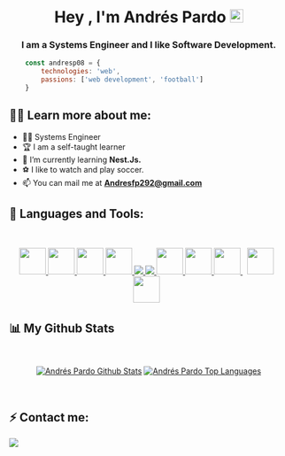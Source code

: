 

<h1 align="center">Hey , I'm Andrés Pardo <img src="https://raw.githubusercontent.com/MartinHeinz/MartinHeinz/master/wave.gif" width="24px"></h1>
<h3 align="center">I am a Systems Engineer and I like Software Development.</h3>

<div class='center'> 

```js
    const andresp08 = {
        technologies: 'web',
        passions: ['web development', 'football']
    }
```

</div>


## 👩‍💻 Learn more about me:

- 👨‍🎓 Systems Engineer
- 🏆 I am a self-taught learner 
- 🎯 I’m currently learning **Nest.Js.**
- ⚽ I like to watch and play soccer.
- 📫 You can mail me at **Andresfp292@gmail.com**


## 🚀 Languages and Tools:

<br/>
<p align="center"> 
    <a href="https://spring.io/projects/spring-boot" target="_blank"> <img src="https://spring.io/images/projects/spring-boot-7f2e24fb962501672cc91ccd285ed2ba.svg" width="48px"/> </a>
    <a href="https://www.w3.org/html/" target="_blank"> <img src="https://img.icons8.com/color/48/000000/html-5.png" width="48px"/> </a>
    <a href="https://www.w3schools.com/css/" target="_blank"> <img src="https://img.icons8.com/color/48/000000/css3.png" width="48px"/> </a> 
    <a href="https://getbootstrap.com" target="_blank"> <img src="https://img.icons8.com/color/48/000000/bootstrap.png" width="48px"/> </a>
    <a href="https://sass-lang.com/" target="_blank"> <img src="https://img.icons8.com/color/48/000000/sass.png"/> </a>   
    <a href="https://developer.mozilla.org/en-US/docs/Web/JavaScript" target="_blank"> <img src="https://img.icons8.com/color/48/000000/javascript.png"/> </a>   
    <a href="https://es.reactjs.org/" target="_blank"> <img src="https://img.icons8.com/color/48/000000/react-native.png" width="48px"/> </a>
    <a href="https://git-scm.com/" target="_blank"> <img src="https://img.icons8.com/color/48/000000/git.png" width="48px"/> </a> 
    <a style="padding-right:8px;" href="https://wordpress.org/" target="_blank"> <img src="https://img.icons8.com/color-glass/48/000000/wordpress.png" width="48px"/> </a>
    <a style="padding-right:8px;" href="https://www.php.net/" target="_blank"> <img src="https://img.icons8.com/dusk/64/000000/php-logo.png" width="48px"/> </a>
    <a style="padding-right:8px;" href="https://www.mysql.com/" target="_blank"> <img src="https://img.icons8.com/fluent/50/000000/mysql-logo.png" width="48px"/> </a>
  
</p>


## 📊 My Github Stats

  <br/>
  <p align="center">
    <a href="#"><img alt="Andrés Pardo Github Stats" src="https://github-readme-stats.vercel.app/api?username=Andresp08&theme=merko&show_icons=true&hide_border=true&count_private=true" /></a>
    <a href="#"><img alt="Andrés Pardo Top Languages" src="https://github-readme-stats.vercel.app/api/top-langs/?username=Andresp08&layout=compact&theme=merko&hide_border=true" /></a>
  </p>
  <br/>


## ⚡ Contact me:

<a href = "https://www.linkedin.com/in/andr%C3%A9s-felipe-pardo-campos-50386121a/"><img src="https://img.icons8.com/fluent/48/000000/linkedin.png"/></a>


